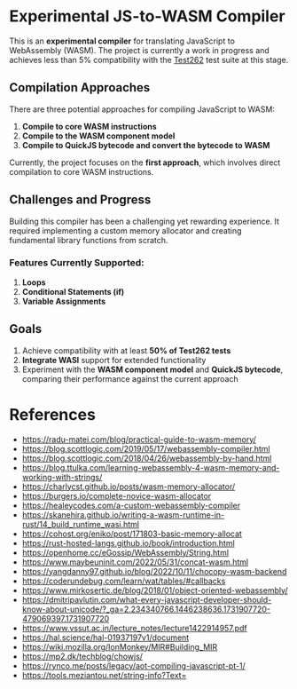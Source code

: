 # Experimental JS-to-WASM Compiler

This is an **experimental compiler** for translating JavaScript to WebAssembly (WASM). The project is currently a work in progress and achieves less than 5% compatibility with the [Test262](https://github.com/tc39/test262) test suite at this stage.

## Compilation Approaches
There are three potential approaches for compiling JavaScript to WASM:  
1. **Compile to core WASM instructions**  
2. **Compile to the WASM component model**  
3. **Compile to QuickJS bytecode and convert the bytecode to WASM**

Currently, the project focuses on the **first approach**, which involves direct compilation to core WASM instructions. 

## Challenges and Progress
Building this compiler has been a challenging yet rewarding experience. It required implementing a custom memory allocator and creating fundamental library functions from scratch.  

### Features Currently Supported:
1. **Loops**  
2. **Conditional Statements (if)**  
3. **Variable Assignments**

## Goals
1. Achieve compatibility with at least **50% of Test262 tests**  
2. **Integrate WASI** support for extended functionality  
3. Experiment with the **WASM component model** and **QuickJS bytecode**, comparing their performance against the current approach


# References
- https://radu-matei.com/blog/practical-guide-to-wasm-memory/
- https://blog.scottlogic.com/2019/05/17/webassembly-compiler.html
- https://blog.scottlogic.com/2018/04/26/webassembly-by-hand.html
- https://blog.ttulka.com/learning-webassembly-4-wasm-memory-and-working-with-strings/
- https://charlycst.github.io/posts/wasm-memory-allocator/
- https://burgers.io/complete-novice-wasm-allocator
- https://healeycodes.com/a-custom-webassembly-compiler
- https://skanehira.github.io/writing-a-wasm-runtime-in-rust/14_build_runtime_wasi.html
- https://cohost.org/eniko/post/171803-basic-memory-allocat
- https://rust-hosted-langs.github.io/book/introduction.html
- https://openhome.cc/eGossip/WebAssembly/String.html
- https://www.maybeuninit.com/2022/05/31/concat-wasm.html
- https://yangdanny97.github.io/blog/2022/10/11/chocopy-wasm-backend
- https://coderundebug.com/learn/wat/tables/#callbacks
- https://www.mirkosertic.de/blog/2018/01/object-oriented-webassembly/
- https://dmitripavlutin.com/what-every-javascript-developer-should-know-about-unicode/?_ga=2.234340766.1446238636.1731907720-479069397.1731907720
- https://www.vssut.ac.in/lecture_notes/lecture1422914957.pdf
- https://hal.science/hal-01937197v1/document
- https://wiki.mozilla.org/IonMonkey/MIR#Building_MIR
- https://mp2.dk/techblog/chowjs/
- https://rynco.me/posts/legacy/aot-compiling-javascript-pt-1/
- https://tools.meziantou.net/string-info?Text=


